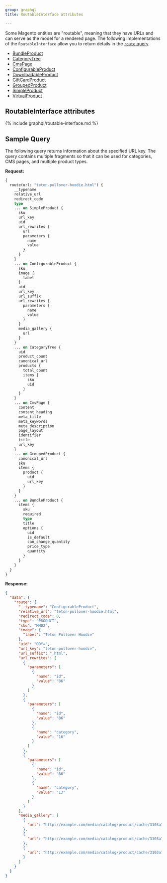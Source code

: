 ```yaml
---
group: graphql
title: RoutableInterface attributes

---
```


Some Magento entities are "routable", meaning that they have URLs and can serve as the model for a rendered page. The following implementations of the `RoutableInterface` allow you to return details in the [`route` query]({{page.baseurl}}/graphql/queries/route.html).

*  [BundleProduct]({{page.baseurl}}/graphql/interfaces/bundle-product.html)
*  [CategoryTree]({{page.baseurl}}/graphql/queries/category-list.html#Categories)
*  [CmsPage]({{page.baseurl}}/graphql/queries/cms-page.html)
*  [ConfigurableProduct]({{page.baseurl}}/graphql/interfaces/configurable-product.html)
*  [DownloadableProduct]({{page.baseurl}}/graphql/interfaces/downloadable-product.html)
*  [GiftCardProduct]({{page.baseurl}}/graphql/interfaces/gift-card-product.html)
*  [GroupedProduct]({{page.baseurl}}/graphql/interfaces/grouped-product.html)
*  [SimpleProduct]({{page.baseurl}}/graphql/interfaces/simple-product.html)
*  [VirtualProduct]({{page.baseurl}}/graphql/interfaces/virtual-product.html)

## RoutableInterface attributes

{% include graphql/routable-interface.md %}

## Sample Query

The following query returns information about the specified URL key. The query contains multiple fragments so that it can be used for categories, CMS pages, and multiple product types.

**Request:**

```graphql
{
  route(url: "teton-pullover-hoodie.html") {
    __typename
    relative_url
    redirect_code
    type
    ... on SimpleProduct {
      sku
      url_key
      uid
      url_rewrites {
        url
        parameters {
          name
          value
        }
      }
    }
    ... on ConfigurableProduct {
      sku
      image {
        label
      }
      uid
      url_key
      url_suffix
      url_rewrites {
        parameters {
          name
          value
        }
      }
      media_gallery {
        url
      }
    }
    ... on CategoryTree {
      uid
      product_count
      canonical_url
      products {
        total_count
        items {
          sku
          uid
        }
      }
    }
    ... on CmsPage {
      content
      content_heading
      meta_title
      meta_keywords
      meta_description
      page_layout
      identifier
      title
      url_key
    }
    ... on GroupedProduct {
      canonical_url
      sku
      items {
        product {
          uid
          url_key
        }
      }
    }
    ... on BundleProduct {
      items {
        sku
        required
        type
        title
        options {
          uid
          is_default
          can_change_quantity
          price_type
          quantity
        }
      }
    }
  }
}
```

**Response:**

```json
{
  "data": {
    "route": {
      "__typename": "ConfigurableProduct",
      "relative_url": "teton-pullover-hoodie.html",
      "redirect_code": 0,
      "type": "PRODUCT",
      "sku": "MH02",
      "image": {
        "label": "Teton Pullover Hoodie"
      },
      "uid": "ODY=",
      "url_key": "teton-pullover-hoodie",
      "url_suffix": ".html",
      "url_rewrites": [
        {
          "parameters": [
            {
              "name": "id",
              "value": "86"
            }
          ]
        },
        {
          "parameters": [
            {
              "name": "id",
              "value": "86"
            },
            {
              "name": "category",
              "value": "16"
            }
          ]
        },
        {
          "parameters": [
            {
              "name": "id",
              "value": "86"
            },
            {
              "name": "category",
              "value": "13"
            }
          ]
        }
      ],
      "media_gallery": [
        {
          "url": "http://example.com/media/catalog/product/cache/3103a735c131a485a1ff51c24439c39b/m/h/mh02-black_main_1.jpg"
        },
        {
          "url": "http://example.com/media/catalog/product/cache/3103a735c131a485a1ff51c24439c39b/m/h/mh02-black_alt1_1.jpg"
        },
        {
          "url": "http://example.com/media/catalog/product/cache/3103a735c131a485a1ff51c24439c39b/m/h/mh02-black_back_1.jpg"
        }
      ]
    }
  }
}
```
